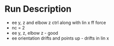 # Run Description

- ee y, z and elbow z ctrl along with lin x ff force
- nc = 2
- ee y, z, elbow z - good
- ee orientation drifts and points up - drifts in lin x
